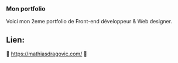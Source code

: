 ### Mon portfolio

Voici mon 2eme portfolio de Front-end développeur & Web designer.

## Lien:

:link: https://mathiasdragovic.com/ :link:
